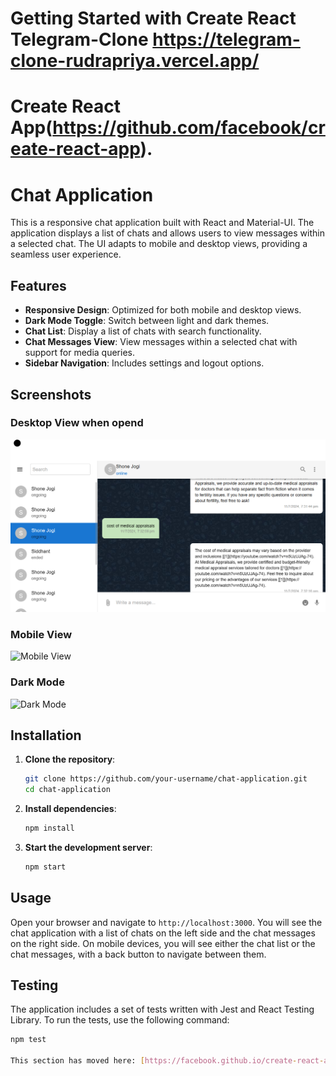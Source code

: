 # Getting Started with Create React Telegram-Clone https://telegram-clone-rudrapriya.vercel.app/

 # Create React App(https://github.com/facebook/create-react-app).

# Chat Application

This is a responsive chat application built with React and Material-UI. The application displays a list of chats and allows users to view messages within a selected chat. The UI adapts to mobile and desktop views, providing a seamless user experience.

## Features

- **Responsive Design**: Optimized for both mobile and desktop views.
- **Dark Mode Toggle**: Switch between light and dark themes.
- **Chat List**: Display a list of chats with search functionality.
- **Chat Messages View**: View messages within a selected chat with support for media queries.
- **Sidebar Navigation**: Includes settings and logout options.

## Screenshots

### Desktop View when opend
![Desktop View](https://github.com/Rudra-Maity/telegram-clone/blob/main/public/desktop-view.png)

### Mobile View
![Mobile View](screenshots/mobile-view.png)

### Dark Mode
![Dark Mode](screenshots/dark-mode.png)

## Installation

1. **Clone the repository**:
    ```sh
    git clone https://github.com/your-username/chat-application.git
    cd chat-application
    ```

2. **Install dependencies**:
    ```sh
    npm install
    ```

3. **Start the development server**:
    ```sh
    npm start
    ```

## Usage

Open your browser and navigate to `http://localhost:3000`. You will see the chat application with a list of chats on the left side and the chat messages on the right side. On mobile devices, you will see either the chat list or the chat messages, with a back button to navigate between them.

## Testing

The application includes a set of tests written with Jest and React Testing Library. To run the tests, use the following command:

```sh
npm test

This section has moved here: [https://facebook.github.io/create-react-app/docs/troubleshooting#npm-run-build-fails-to-minify](https://facebook.github.io/create-react-app/docs/troubleshooting#npm-run-build-fails-to-minify)
